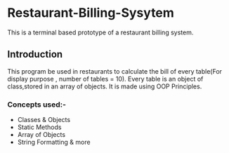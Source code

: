# Restaurant-Billing-Sysytem
This is a terminal based prototype of a  restaurant billing system. 

## Introduction
This program be used in restaurants to calculate the bill of every table(For display purpose , number of tables = 10). Every table is an object of class,stored in an array  of objects. It is made using OOP Principles.  

### Concepts used:- 
* Classes & Objects 
* Static Methods 
* Array of Objects 
* String Formatting & more
